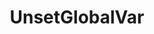 ---
name: UnsetGlobalVar
title: UnsetGlobalVar
description: Remove a global variable by name
parameters:
  - import: GlobalVarName
  - import: GlobalPersisted
example: |
    using System;
    public class CPHInline
    {
        public bool Execute()
        {
            //Please be extremely careful with this method
            //Only possible to restore with back-up

            //Unset persisted global variable "myString"
            CPH.UnsetGlobalVar("myString");
            CPH.UnsetGlobalVar("myString", true);

            //Unset non-persisted global variable "myString"
            CPH.UnsetGlobalVar("myString", false);

            return true;
        }
    }
---